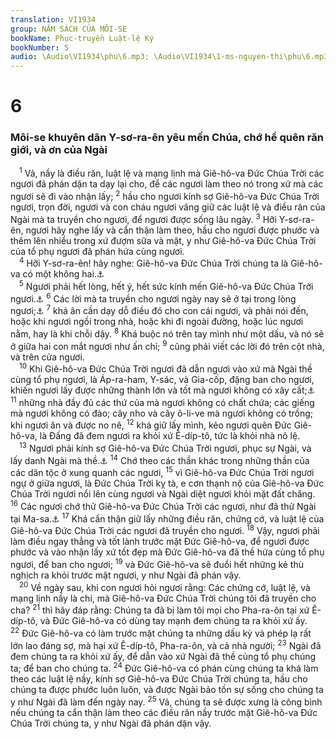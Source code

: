 ```yaml
---
translation: VI1934
group: NĂM SÁCH CỦA MÔI-SE
bookName: Phục-truyền Luật-lệ Ký 
bookNumber: 5
audio: \Audio\VI1934\phu\6.mp3; \Audio\VI1934\1-ms-nguyen-thi\phu\6.mp3
---
```


<div class="title"><h1>6</h1><h3>Môi-se khuyên dân Y-sơ-ra-ên yêu mến Chúa, chớ hề quên răn giới, và ơn của Ngài</h3></div>
<span class="verse phu_6_1"> <sup>1</sup> Vả, nầy là điều răn, luật lệ và mạng lịnh mà Giê-hô-va Đức Chúa Trời các ngươi đã phán dặn ta dạy lại cho, để các ngươi làm theo nó trong xứ mà các ngươi sẽ đi vào nhận lấy; </span>
<span class="verse phu_6_2"><sup>2</sup> hầu cho ngươi kính sợ Giê-hô-va Đức Chúa Trời ngươi, trọn đời, ngươi và con cháu ngươi vâng giữ các luật lệ và điều răn của Ngài mà ta truyền cho ngươi, để ngươi được sống lâu ngày. </span>
<span class="verse phu_6_3"><sup>3</sup> Hỡi Y-sơ-ra-ên, ngươi hãy nghe lấy và cẩn thận làm theo, hầu cho ngươi được phước và thêm lên nhiều trong xứ đượm sữa và mật, y như Giê-hô-va Đức Chúa Trời của tổ phụ ngươi đã phán hứa cùng ngươi. <br/></span>
<span class="verse phu_6_4"> <sup>4</sup> Hỡi Y-sơ-ra-ên! hãy nghe: Giê-hô-va Đức Chúa Trời chúng ta là Giê-hô-va có một không hai.<a data-toggle="tooltip" data-placement="bottom" title="Mac 12:29">⚓</a><br/></span>
<span class="verse phu_6_5"> <sup>5</sup> Ngươi phải hết lòng, hết ý, hết sức kính mến Giê-hô-va Đức Chúa Trời ngươi.<a data-toggle="tooltip" data-placement="bottom" title="Mat 22:37; Mac 12:30; Lu 10:27">⚓</a></span>
<span class="verse phu_6_6"><sup>6</sup> Các lời mà ta truyền cho ngươi ngày nay sẽ ở tại trong lòng ngươi;<a data-toggle="tooltip" data-placement="bottom" title="Phu 11:18-20">⚓</a></span>
<span class="verse phu_6_7"><sup>7</sup> khá ân cần dạy dỗ điều đó cho con cái ngươi, và phải nói đến, hoặc khi ngươi ngồi trong nhà, hoặc khi đi ngoài đường, hoặc lúc ngươi nằm, hay là khi chỗi dậy. </span>
<span class="verse phu_6_8"><sup>8</sup> Khá buộc nó trên tay mình như một dấu, và nó sẽ ở giữa hai con mắt ngươi như ấn chỉ; </span>
<span class="verse phu_6_9"><sup>9</sup> cũng phải viết các lời đó trên cột nhà, và trên cửa ngươi. <br/></span>
<span class="verse phu_6_10"> <sup>10</sup> Khi Giê-hô-va Đức Chúa Trời ngươi đã dẫn ngươi vào xứ mà Ngài thề cùng tổ phụ ngươi, là Áp-ra-ham, Y-sác, và Gia-cốp, đặng ban cho ngươi, khiến ngươi lấy được những thành lớn và tốt mà ngươi không có xây cất;<a data-toggle="tooltip" data-placement="bottom" title="Sa 12:7; 26:3; 28:13">⚓</a></span>
<span class="verse phu_6_11"><sup>11</sup> những nhà đầy đủ các thứ của mà ngươi không có chất chứa; các giếng mà ngươi không có đào; cây nho và cây ô-li-ve mà ngươi không có trồng; khi ngươi ăn và được no nê, </span>
<span class="verse phu_6_12"><sup>12</sup> khá giữ lấy mình, kẻo ngươi quên Đức Giê-hô-va, là Đấng đã đem ngươi ra khỏi xứ Ê-díp-tô, tức là khỏi nhà nô lệ. <br/></span>
<span class="verse phu_6_13"> <sup>13</sup> Ngươi phải kính sợ Giê-hô-va Đức Chúa Trời ngươi, phục sự Ngài, và lấy danh Ngài mà thề.<a data-toggle="tooltip" data-placement="bottom" title="Mat 4:10; Lu 4:8">⚓</a></span>
<span class="verse phu_6_14"><sup>14</sup> Chớ theo các thần khác trong những thần của các dân tộc ở xung quanh các ngươi, </span>
<span class="verse phu_6_15"><sup>15</sup> vì Giê-hô-va Đức Chúa Trời ngươi ngự ở giữa ngươi, là Đức Chúa Trời kỵ tà, e cơn thạnh nộ của Giê-hô-va Đức Chúa Trời ngươi nổi lên cùng ngươi và Ngài diệt ngươi khỏi mặt đất chăng. </span>
<span class="verse phu_6_16"><sup>16</sup> Các ngươi chớ thử Giê-hô-va Đức Chúa Trời các ngươi, như đã thử Ngài tại Ma-sa.<a data-toggle="tooltip" data-placement="bottom" title="Mat 4:7; Lu 4:12; Xu 17:1-7">⚓</a></span>
<span class="verse phu_6_17"><sup>17</sup> Khá cẩn thận giữ lấy những điều răn, chứng cớ, và luật lệ của Giê-hô-va Đức Chúa Trời các ngươi đã truyền cho ngươi. </span>
<span class="verse phu_6_18"><sup>18</sup> Vậy, ngươi phải làm điều ngay thẳng và tốt lành trước mặt Đức Giê-hô-va, để ngươi được phước và vào nhận lấy xứ tốt đẹp mà Đức Giê-hô-va đã thề hứa cùng tổ phụ ngươi, để ban cho ngươi; </span>
<span class="verse phu_6_19"><sup>19</sup> và Đức Giê-hô-va sẽ đuổi hết những kẻ thù nghịch ra khỏi trước mặt ngươi, y như Ngài đã phán vậy. <br/></span>
<span class="verse phu_6_20"> <sup>20</sup> Về ngày sau, khi con ngươi hỏi ngươi rằng: Các chứng cớ, luật lệ, và mạng lịnh nầy là chi, mà Giê-hô-va Đức Chúa Trời chúng tôi đã truyền cho cha? </span>
<span class="verse phu_6_21"><sup>21</sup> thì hãy đáp rằng: Chúng ta đã bị làm tôi mọi cho Pha-ra-ôn tại xứ Ê-díp-tô, và Đức Giê-hô-va có dùng tay mạnh đem chúng ta ra khỏi xứ ấy. </span>
<span class="verse phu_6_22"><sup>22</sup> Đức Giê-hô-va có làm trước mặt chúng ta những dấu kỳ và phép lạ rất lớn lao đáng sợ, mà hại xứ Ê-díp-tô, Pha-ra-ôn, và cả nhà người; </span>
<span class="verse phu_6_23"><sup>23</sup> Ngài đã đem chúng ta ra khỏi xứ ấy, để dẫn vào xứ Ngài đã thề cùng tổ phụ chúng ta; để ban cho chúng ta. </span>
<span class="verse phu_6_24"><sup>24</sup> Đức Giê-hô-va có phán cùng chúng ta khá làm theo các luật lệ nầy, kính sợ Giê-hô-va Đức Chúa Trời chúng ta, hầu cho chúng ta được phước luôn luôn, và được Ngài bảo tồn sự sống cho chúng ta y như Ngài đã làm đến ngày nay. </span>
<span class="verse phu_6_25"><sup>25</sup> Vả, chúng ta sẽ được xưng là công bình nếu chúng ta cẩn thận làm theo các điều răn nầy trước mặt Giê-hô-va Đức Chúa Trời chúng ta, y như Ngài đã phán dặn vậy. <br/></span>
